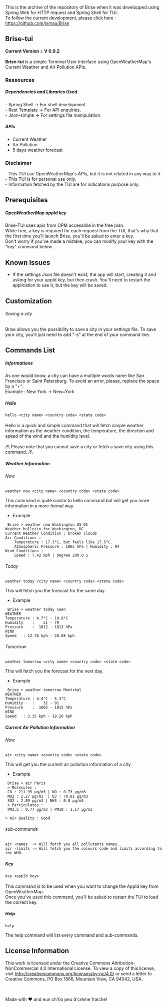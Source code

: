 
This is the archive of the repository of Brise when it was developped using Spring Web for HTTP request and Spring Shell for TUI. <br>
To follow the current development, please click here : https://github.com/jxmau/Brise

<h2>Brise-tui </h2>
<b> Current Version = V 0.9.2 </b> <br> <br>
<b>Brise-tui</b> is a simple Terminal User Interface using OpenWeatherMap's Current Weather and Air Pollution APIs.

 <h3>Ressources</h3>
<h5>Dependencies and Libraries Used</h5>
- Spring Shell -> For shell development. <br>
- Rest Template -> For API enquiries. <br>
- Json-simple -> For settings file manipulation. <br>

<h5> APIs </h5>

- Current Weather <br>
- Air Pollution <br>
- 5 days weather forecast

<h3>Disclaimer</h3>
- This TUI use OpenWeatherMap's APIs, but it is not related in any way to it. <br>
- This TUI is for personal use only. <br>
- Information fetched by the TUI are for indications purpose only. <br>

<h2>Prerequisites</h2>

<h5> OpenWeatherMap appId key </h5>

Brise-TUI uses apis from OPM accessible in the free plan. <br>
While free, a key is required for each request from the TUI, that's why that the first time you'll launch Brise, you'll be asked to enter a key. <br>
Don't worry if you've made a mistake, you can modify your key with the "key" command below.

<h2> Known Issues </h2>

* If the settings Json file doesn't exist, the app will start, creating it and asking for your appId key, but then crash. You'll need to restart the application to use it, but the key will be saved.

<h2>Customization</h2>

<h6> Saving a city </h6>

Brise allows you the possibility to save a city in your settings file. To save your city, you'll just need to add "-s" at the end of your command line. <br>

<h2>Commands List </h2>

<h5> Informations </h5>
As one would know, a city can have a multiple words name like San Francisco or Saint Petersburg. To avoid an error, please, replace the space by a "+". <br>
Example : New York -> New+York

<h5> Hello </h5>

```hello <city name> <country code> <state code>``` <br> <br>
Hello is a quick and simple command that will fetch simple weather information as the weather condition, the temperature,
the direction and speed of the wind and the humidity level.<br> <br>
/!\ Please note that you cannot save a city or fetch a save city using this command. /!\

<h5> Weather Information </h5>

<h6> Now </h6>

````weather now <city name> <country code> <state code>````

This command is quite similar to hello command but will get you more information in a more formal way. <br>

* Example <br>
```
 Brise > weather now Washington US DC
Weather bulletin for Washington, DC
Current Weather Condition : broken clouds
Air Conditions :
    Temperature : 17.3°C, but feels like 17.5°C.
    Atmospheric Pressure : 1005 hPa | Humidity : 94
Wind Conditions :
    Speed : 7.42 kph | Degree 200.0 S
```

<h6> Today </h6>

````weather today <city name> <country code> <state code>````

This will fetch you the forecast for the same day.
* Example <br>
```
 Brise > weather today Caen
WEATHER
Temperature : 4.7°C - 10.8°C
Humidity    :    51 - 79
Pressure    :  1012 - 1013 hPa
WIND
Speed   : 12.78 kph - 28.08 kph
```

<h6> Tomorrow </h6>

````weather tomorrow <city name> <country code> <state code>````

This will fetch you the forecast for the next day.
* Example <br>
```
 Brise > weather tomorrow Montréal
WEATHER
Temperature : 4.4°C - 5.3°C
Humidity    :    32 - 91
Pressure    :  1003 - 1015 hPa
WIND
Speed   : 3.35 kph - 19.26 kph
```

<h5> Current Air Pollution Information </h5>

<h6> Now </h6>

````air <city name> <country code> <state code>````

This will get you the current air pollution information of a city.
* Example <br>
```
 Brise > air Paris
 > Molecules :
 CO : 211.95 μg/m3 | NO : 0.73 μg/m3
 NO2 : 2.27 μg/m3  | O3 : 70.81 μg/m3
 SO2 : 2.09 μg/m3 | NH3 : 0.8 μg/m3
 > Particulates :
 PM2.5 : 0.77 μg/m3 | PM10 : 1.17 μg/m3

> Air Quality : Good
```

<h6>sub-commands</h6>

``air -names  -> Will fetch you all pollutants names.``<br>
``air -limits -> Will fetch you the colours code and limits according to the WHO.``

<h5> Key </h5>

```key <appId key>``` <br> <br>
This command is to be used when you want to change the AppId key from OpenWeatherMap. <br>
Once you've used this command, you'll be asked to restart the TUI to load the correct key. <br>

<h5> Help </h5>

```help```

The help command will list every command and sub-commands.

<h2> License Information </h2>

This work is licensed under the Creative Commons Attribution-NonCommercial 4.0 International License. To view a copy of this license, visit http://creativecommons.org/licenses/by-nc/4.0/ or send a letter to Creative Commons, PO Box 1866, Mountain View, CA 94042, USA.


<br> <br>Made with ❤ and eun ch'tio peu d'crème fraiche!

